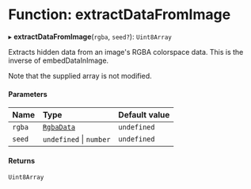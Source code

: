# Function: extractDataFromImage

▸ **extractDataFromImage**(`rgba`, `seed?`): `Uint8Array`

Extracts hidden data from an image's RGBA colorspace data.
This is the inverse of embedDataInImage.

Note that the supplied array is not modified.

#### Parameters

| Name | Type | Default value |
| :------ | :------ | :------ |
| `rgba` | [`RgbaData`](../types/RgbaData.md) | `undefined` |
| `seed` | `undefined` \| `number` | `undefined` |

#### Returns

`Uint8Array`
